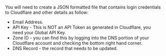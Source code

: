 You will need to create a JSON formatted file that contains login credentials to Cloudflare and other details as follow:
- Email Address.
- API Key - This is NOT an API Token as generated in Cloudflare, you need your Global API Key.
- Zone ID - you can find this by logging into the DNS portion of your Cloudflare account and checking the bottom right hand corner.
- DNS Record - the record that needs to be updated.
